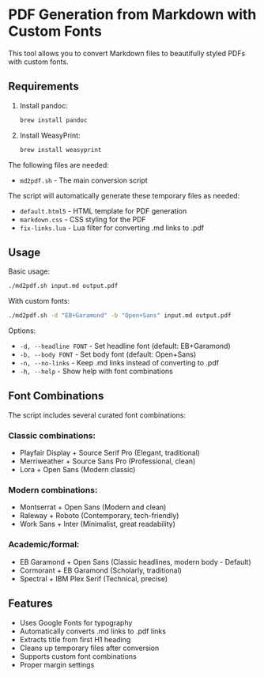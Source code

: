 # PDF Generation from Markdown with Custom Fonts

This tool allows you to convert Markdown files to beautifully styled PDFs with custom fonts.

## Requirements

1. Install pandoc:

   ```bash
   brew install pandoc
   ```

2. Install WeasyPrint:

   ```bash
   brew install weasyprint
   ```

The following files are needed:

- `md2pdf.sh` - The main conversion script

The script will automatically generate these temporary files as needed:

- `default.html5` - HTML template for PDF generation
- `markdown.css` - CSS styling for the PDF
- `fix-links.lua` - Lua filter for converting .md links to .pdf

## Usage

Basic usage:

```bash
./md2pdf.sh input.md output.pdf
```

With custom fonts:

```bash
./md2pdf.sh -d "EB+Garamond" -b "Open+Sans" input.md output.pdf
```

Options:

- `-d, --headline FONT` - Set headline font (default: EB+Garamond)
- `-b, --body FONT` - Set body font (default: Open+Sans)
- `-n, --no-links` - Keep .md links instead of converting to .pdf
- `-h, --help` - Show help with font combinations

## Font Combinations

The script includes several curated font combinations:

### Classic combinations:

- Playfair Display + Source Serif Pro (Elegant, traditional)
- Merriweather + Source Sans Pro (Professional, clean)
- Lora + Open Sans (Modern classic)

### Modern combinations:

- Montserrat + Open Sans (Modern and clean)
- Raleway + Roboto (Contemporary, tech-friendly)
- Work Sans + Inter (Minimalist, great readability)

### Academic/formal:

- EB Garamond + Open Sans (Classic headlines, modern body - Default)
- Cormorant + EB Garamond (Scholarly, traditional)
- Spectral + IBM Plex Serif (Technical, precise)

## Features

- Uses Google Fonts for typography
- Automatically converts .md links to .pdf links
- Extracts title from first H1 heading
- Cleans up temporary files after conversion
- Supports custom font combinations
- Proper margin settings
